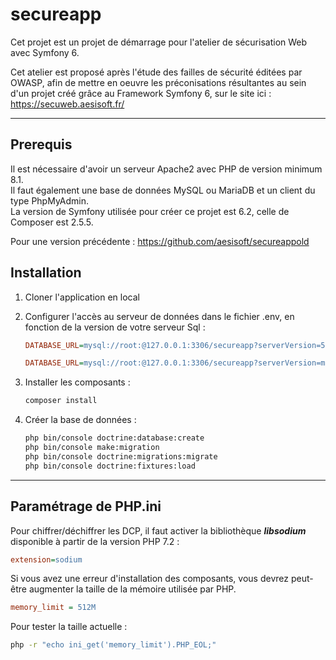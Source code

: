 # secureapp

Cet projet est un projet de démarrage pour l'atelier de sécurisation Web avec Symfony 6.

Cet atelier est proposé après l'étude des failles de sécurité éditées par OWASP, afin de mettre en oeuvre les préconisations résultantes au sein d'un projet créé grâce au Framework Symfony 6, sur le site ici : https://secuweb.aesisoft.fr/

___

## Prerequis

Il est nécessaire d'avoir un serveur Apache2 avec PHP de version minimum 8.1.<br/>
Il faut également une base de données MySQL ou MariaDB et un client du type PhpMyAdmin.<br/>
La version de Symfony utilisée pour créer ce projet est 6.2, celle de Composer est 2.5.5.

Pour une version précédente : https://github.com/aesisoft/secureappold

## Installation

1. Cloner l'application en local

2. Configurer l'accès au serveur de données dans le fichier .env, en fonction de la version de votre serveur Sql :

    ```INI
    DATABASE_URL=mysql://root:@127.0.0.1:3306/secureapp?serverVersion=5.7
    ```

    ```INI
    DATABASE_URL=mysql://root:@127.0.0.1:3306/secureapp?serverVersion=mariadb-10.4.28
    ```

3. Installer les composants :

    ```Bash
    composer install
    ```

4. Créer la base de données :

    ```Bash
    php bin/console doctrine:database:create
    php bin/console make:migration
    php bin/console doctrine:migrations:migrate
    php bin/console doctrine:fixtures:load
    ```

___

## Paramétrage de PHP.ini

Pour chiffrer/déchiffrer les DCP, il faut activer la bibliothèque ***libsodium*** disponible à partir de la version PHP 7.2 :

```INI
extension=sodium
```

Si vous avez une erreur d'installation des composants, vous devrez peut-être augmenter la taille de la mémoire utilisée par PHP.

```INI
memory_limit = 512M
```

Pour tester la taille actuelle :

```Bash
php -r "echo ini_get('memory_limit').PHP_EOL;"
```
